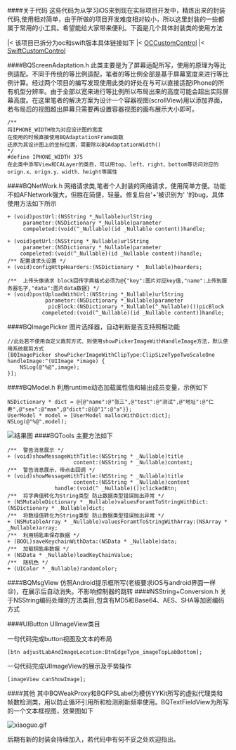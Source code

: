


####关于代码
这些代码为从学习iOS来到现在实际项目开发中，精炼出来的封装代码,使用相对简单，由于所做的项目开发难度相对较小，所以这里封装的一些都属于常用的小工具。希望能给大家带来便利。下面是几个具体封装类的使用方法

|< 该项目已拆分为oc和swift版本具体链接如下
|< [OCCustomControl](https://github.com/PurpleSweetPotatoes/OC-Custom-Control)
|< [SwiftCustomControl](https://github.com/PurpleSweetPotatoes/Swift-Custom-Control)

####BQScreenAdaptation.h
此类主要是为了屏幕适配所写，使用的原理为等比例适配。不同于传统的等比例适配，笔者的等比例全部是基于屏幕宽度来进行等比例计算。经过两个项目的编写发现使用此类的好处在与可以直接适配iPhone的所有机型分辨率。由于全部以宽来进行等比例所以布局出来的高度可能会超出实际屏幕高度。在这里笔者的解决方案为设计一个容器视图(scrollView)用以添加界面，若布局后的视图超出屏幕只需要再设置容器视图的画布展示大小即可。

    /**
    将IPHONE_WIDTH改为对应设计图的宽度
    在使用的时候直接使用BQAdaptationFrame函数
    还原为其设计图上的坐标位置，需要除以BQAdaptationWidth()
    */
    #define IPHONE_WIDTH 375
    在此类中添写View和CALayer的类目，可以用top、left、right、bottom等访问对应的orign.x、orign.y、width、height等属性
####BQNetWork.h
网络请求类,笔者个人封装的网络请求，使用简单方便。功能不如AFNetwork强大，但胜在简便，轻量。修复后台'+'被识别为' '的bug，具体使用方法如下所示

    + (void)postUrl:(NSString *_Nullable)urlString
         parameter:(NSDictionary *_Nullable)parameter
         compeleted:(void(^_Nullable)(id _Nullable content))handle;

    + (void)getUrl:(NSString *_Nullable)urlString
         parameter:(NSDictionary *_Nullable)parameter
        compeleted:(void(^_Nullable)(id _Nullable content))handle;
    /** 配置请求头设置 */
    + (void)configHttpHearders:(NSDictionary * _Nullable)hearders;

    /**  上传头像请求 block回传字典格式必须为@{"key":图片对应key值,"name":上传到服务器名字,"data":图片data数据} */
    + (void)postUploadWithUrl:(NSString *_Nullable)urlString
                parameter:(NSDictionary *_Nullable)parameter
                 picBlock:(NSDictionary *_Nullable(^_Nullable)())picBlock
               compeleted:(void(^_Nullable)(id _Nullable content))handle;    

####BQImagePicker
图片选择器，自动判断是否支持照相功能

    //此处若不使用自定义裁剪方式、则使用showPickerImageWithHandleImage方法，默认使用系统裁剪方式
    [BQImagePicker showPickerImageWithClipType:ClipSizeTypeTwoScaleOne handleImage:^(UIImage *image) {
        NSLog(@"%@",image);
    }];

####BQModel.h
利用runtime动态加载属性值和输出成员变量，示例如下

    NSDictionary * dict = @{@"name":@"张三",@"test":@"测试",@"地址":@"仁寿",@"sex":@"man",@"dict":@{@"1":@"a"}};
    UserModel * model = [UserModel mallocWithDict:dict];
    NSLog(@"%@",model);

![结果图](http://oblos8tvd.bkt.clouddn.com/customControl-jieguotu-1.png)
####BQTools
主要方法如下

    /**  警告消息展示 */
    + (void)showMessageWithTitle:(NSString * _Nullable)title
                         content:(NSString * _Nullable)content;
    /**  警告消息展示，带点击回调 */
    + (void)showMessageWithTitle:(NSString * _Nullable)title
                         content:(NSString * _Nullable)content
                   handle:(void(^ _Nullable)())clickedBtn;
    /**  将字典值转化为String类型 防止数据类型错误抛出异常 */
    + (NSMutableDictionary * _Nullable)valuesForamtToStringWithDict:(NSDictionary * _Nullable)dict;
    /**  将数组值转化为String类型 防止数据类型错误抛出异常 */
    + (NSMutableArray * _Nullable)valuesForamtToStringWithArray:(NSArray * _Nullable)array;
    /**  利用钥匙串保存数据 */
    + (BOOL)saveKeychainWithData:(NSData * _Nullable)data;
    /**  加载钥匙串数据 */
    + (NSData * _Nullable)loadKeyChainValue;
    /**  随机色 */
    + (UIColor * _Nullable)randomColor;
####BQMsgView
仿照Android提示框所写(老板要求iOS与android界面一样😢)，在展示后自动消失。不影响控制器的跳转
####NSString+Conversion.h
关于NSString编码处理的方法类目,包含有MD5和Base64、AES、SHA等加密编码方式

####UIButton UIImageView类目

一句代码完成button视图及文本的布局

    [btn adjustLabAndImageLocation:BtnEdgeType_imageTopLabBottom];

一句代码完成UIImageView的展示及手势操作

    [imageView canShowImage];

####其他
其中BQWeakProxy和BQFPSLabel为模仿YYKit所写的虚拟代理类和帧数检测类，用以防止循环引用所和检测刷新频率使用。BQTextFieldView为所写的一个文本框视图，效果图如下
  
![xiaoguo.gif](http://oblos8tvd.bkt.clouddn.com/xiaoguo.gif)

后期有新的封装会持续加入，若代码中有何不妥之处欢迎指出。

